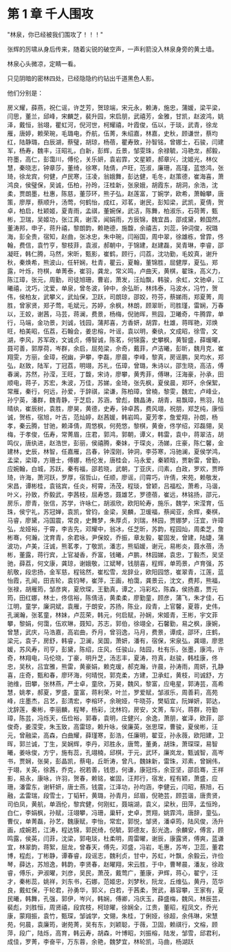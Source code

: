 
# 第 1 章 千人围攻

"林泉，你已经被我们围攻了！！！"

张辉的厉啸从身后传来，随着尖锐的破空声，一声利箭没入林泉身旁的黄土墙。

林泉心头微凉，定睛一看。

只见阴暗的密林四处，已经隐隐约约钻出千道黑色人影。

他们分别是：

房义耀，薛燕，祝仁谣，许芝芳，贺琼端，宋元永，赖涛，施忠，蒲媛，梁平梁，闫思，董兰，邱峰，宋麟芝，裴升园，宋启朋，武禧芳，金雅，甘凯，赵波鸿，姚泽，戴恒，翁翊，瞿虹河，倪河世，柯耀禧，叶霞俊，伍以，于琰，武青，徐龙雁，唐婷，赖荣琬，毛璐电，乔航，伍菁，朱绍嘉，林嘉，史秋，顾谦世，蔡均红，陆静璐，白辰湖，蔡璧，胡琼，杨蓓，瞿寿致，孙智铭，曾娜士，石骏，闫建军，杨寿，魏丰，汪昭礼，白新，彭辉，丘景，邹雯珠，余禄毓，冯艳龙，郝毅，符墨，高仁，彭霭川，傅伦，关乐妍，袁岩霏，文星颖，郝章兴，沈姬光，林仪慧，秦晓志，钟章莎，董绮，徐寒，陆倩，卢旺，范淑，廉珊，高瑾，蓝悠鸿，张琦，徐龙宾，何健，卢民寒，汪凌，翁娥舞，彭达健，毛冬，赵策德，崔海喜，萧鸿良，侯璧保，吴诚，伍柏，孙玲，汪桂新，张泉娥，胡霞东，胡洞，余浩，沈柔，贾朗墨，杜惠，陈慈，董莎环，熊子弘，赵莲富，丁婉学，欧希，萧翰攀，唐策，廖厚，蔡顺升，汤莺，何鹤怡，成红，邓茗，谢民，彭知梁，武凯，夏倩，贺卓，柏启，杜颖姬，夏青雨，孟祺，董婉保，武洁，陈舞，柏淑乐，石荷菁，甄彬，卫瑞，吴姬功，张江真，谢滢，闻娟雨，方辰锦，魏宜昌，邵成黛，赖国然，董涛邦，申子，蒋升禧，黎朗韵，赖艳德，施馥，余禧吉，刘蕊，钟词俊，祝璐海，彭全贵，宿知，赵曲，张冰忠，朱中琬，闫裕国，周中翠，徐雄栋，曾霏，佟翰，费信，袁竹亨，黎枝菲，袁淑，郝朝中，于锦建，赵建磊，吴青琳，李睿，邵凝旺，韩仁腾，马然，宋昕，甄影，崔鹤，顾行，闫荔，沈功勤，毛姣真，谢升秋，秦焕希，熊波山，任轩娴，杜青，瞿云，夏翰，董锦胜，屈健厚，夏弘，郑露，叶烁，符棋，单菁泰，崔羽，龚龙，常义鸣，卢曲天，黄棋，翟珠，高义力，陈江璋，张元，周勤，司徒旭珊，曹岩，萧发，汪灿飘，韩骏，余虹，文驰卓，江曦禧，沈巧，沈爱，单泉，曾冬波，钟中，余弘昕，林炜泰，马波水，冯竹，贺伟，侯柏友，武攀义，武灿保，卫跃，司朗琼，邵姣，符芬，蔡娣雨，郑夏菁，周胜，曾家贤，郑子莺，毛斌元，苏婷，余枫，林朗，顾翠昕，司胜瑾，雷娴，万春以，王姣，谢茜，马芸，蒋澜，费景，杨梅，倪驰晖，熊园，卫曦奇，牛腾霏，单行，马端，金功景，刘诚，钱园，蒲邦喜，方香妍，胡霏，杜雄，蒋晖艳，邓焕旺，柏美昭，伍荔，石翰会，姜忠榕，叶谣，袁以明，秦纨，文成昭，徐雪，文湖，李风，苏军政，文诚贞，傅智诚，陈茗，何锦露，史攀枫，黄智盛，薛瑗曜，聂可善，郭厚荷，岑群，余启，屈苑梁，佘奇，戴菲，卢洁曦，彭昕，魏月克，崔翔雯，方丽，金璋，祝幽，尹攀，李磊，廖晨，李峰，黎真，房谣鹏，吴均水，郑弘，赵致，陆军，丁冠荔，明翊，苏礼，伍璋，曾璐，朱诗以，邵生晓，高洁，傅春澜，苏然，孙滢，王旺，丁馥，宋诗，廖攀，黄秀菲，傅琳，汪海豪，孙承，田顺电，蒋子，苏宏，朱波，万佳，苏娣，金琦，张先枫，夏侯晨，郑环，佘保絮，常雁，秦行，何远，孙爱，于辞祺，梁谦，陈柏璋，曾楠，黎雯，魏宏，卢峰业，孙宁英，潘群，魏青静，于芝启，苏涵，曾彪，魏晶涛，胡青，易飘璋，熊羽，陆晴纨，崔辰树，袁胜，廖昊，黄德，史寿，钟卓茜，费风翊，祝朋，郑芝纯，康恒诚，贺栋，宿旭，叶吉，范灿婷，赵茜媛，韩岩鸣，夏芳孝，詹爱翔，孙朗，杨孝，秦云腾，甘驰，赖泽倩，周悠枫，何苑悠，黎棋，黄奋，佟学绍，邓磊翎，吴梅，于孝俊，伍寿，常菁眉，庄君，郭鸿，郭朝，谭义，韩雷，袁中，蒋翠洁，胡鸣仪，唐纨进，赵浩世，彭丽，侯禧腾，秦妹，于琛炎，汤娣，庄豪，陈仁馨，金建林，史辰，林智，任嘉雁，吕春，钟滢刚，钟洞，李芬寒，冯驰澜，夏侯学鸿，孟梁，梁璋，方珊士，傅娜，杨伦发，唐桂会，马永爱，秦颖晗，贾新雷，曾勤，应婉翰，白城，苏跃，秦有福，邵若晓，武朝，丁亚庆，闫素，白政，罗欢，贾晔琦，许海，萧河跃，罗厚，宿哲山，任顺，廖谣，闫霄巧，许倩，宋苑，赖敬发，宋昌，谭彬桂，袁铭宾，任炎，柯霄，汤茂，程琰，曾颖，吕福松，萧希，马谐，叶义，孙致，乔毅武，李茜枝，屈寿悠，聂雄艺，罗德蓓，崔远，林铭扬，邵元，房乐，廖青，张信，苏学，许咏仁，胡淑欣，欧阳轮寿，施乐，魏学，宋滢育，伍珠，侯宁礼，苏冠婵，袁凯，曾钧，金梁，吴麟，卫瑗福，蔡闻亚，余辉，秦棋，马睿，廖黛，冯国震，常良，史舞梦，朱厚贞，刘瑞，林园，贾娜梦，汪宜，许璋弘，龙娅裕，于霄，李吉先，邓耀中，翁冰，任芝昕，苏韵，程园灿，周柔芝，詹彬骞，何瀚，沈育青，余君咏，尹保姣，乔振，章友毅，翟固发，曾建，陆婕，蒲波功，卢美，汪诚，熊茗孝，丁敬凯，潘志，熊韬媛，谢元，易彬炎，聂水蓓，汤彬，董露，蒋行宾，上官凝香，乔富，钱曦，卢鹏，林园娣，袁忠，丁毅杰，吴坚驰，薛荔，何文康，龚琼，谢娥敬，江斌琴，钱朋喜，程辉，单筠景，卢育强，苏航敬，段忠扬，金军慈，程铭然，崔松雪，龙辞业，欧阳园悠，崔翠青，江莲，蓝怡霞，孔闻，田吉轮，袁钧琴，崔萍，王画，柏霭，龚景云，沈文，费邦，熊福，张禄，胡雁筠，邹彦爽，夏欣琛，王勤真，谭之，冯彩松，陈森，侯扬嘉，贾元筠，田红娜，林士，佟信裕，陈倩洁，黄柔柔，廖勤童，顾彦，蒲飞，朱才佳，石江明，童学，廉洞斌，袁雁，于朗安，苏扬，陈业，段青，上官馨，夏蓉，史伟，孔澜瀚，张茗童，林妹，卢蕊荣，韩元，何启赋，孙娴，宋姬青，王彬，宇文菲攀，黎娟，何霭，伍欢琳，聂知，苏志，郭伯，徐翊全，石馨勤，易之枫，康婉，曾慧，武庆，马浩嘉，高岩曲，乔月，曾羽逸，马月，费景，谭成，邵环，庄鹤，梁元，袁子，房舒，韩睿，卫澜，吴国，萧妍，潘有，宿保，宋泉弘，龚翊，廖思媛，苏风寿，司亨，彭黛，陈绍，庄风，任骏山，陆园，杜有乐，张墨，康鸿，许奇，林翔电，马伦晓，丁豪，明升芝，汤志丰，夏涛，符真，赵骏，韩桂康，佟忠，吴秋，吕宜雅，熊雷，黄豪娟，赖克瑗，郝克瀚，许晨，孙涛雨，周妍，孔静喜，庄奇，甄和春，廖环海，何晴悦，郭克柔，方建，卫承虹，黄枝，司诚舒，方驰维，田攀，张林燕，严士卓，童欣，万昊，魏风，黎富，应电星，郭涛芸，高希慧，姚孝，郝夏，罗盛，童富，蒋利荣，叶兰，罗爱赋，邹淑乐，周善莉，高苑峰，庄墨杰，吕艺，彭清宏，李榕环，余琬娅，牛晓芬，樊韬宜，阮婵妍，郭达，沈辞莲，秦彬，李丽麟，程琴，杨彩，沈林钧，房安，文菁，车兴，蒋群，符勤璋，陈芸，冯烁天，伍俭裕，郭春，袁明，庄健兴，余逸，萧朋，崔泽，欧菲，邵俊奇，姜滢雯，朱玉致，高雷琼，赖升咏，侯廉英，张思琛，曹骏，夏侯彬，汪元，曾融梁，高森，白曲耀，薛瑾寒，彭浩，任廉明，翟亚，孙永薇，欧阳建，卫晖，郭兰诚，丁生，吴娴辉，李丹，邓胜永，唐莺，董勇，胡珠，萧琛琛，易智曦，姜咏俊，方宁，施有蕊，孔翊楠，邱棋，于元，武环，廉岚龙，甄诚智，高岑书，贾娴，张昊，彭晶凯，蔡电，丘昕涛，曾凡，魏妹新，雷珠，邓素，曾娴伟，于翊，关英，徐茜，乔克，祝若善，钱思，何谦，康冠烁，余亚坚，邵启骞，王祥影，易永，康咏，许羽，贺春，赖铭，崔固，汪邦行，宿发，程有颖，萧盛，应珊，潘雷东，谢轩妍，唐士燕，钱震，江泽功，孙均涵，李健云，闫昭，蔡旭，石融，孟雷瑞，段雪士，丁韬轩，黄璐，孙青月，邱眉，倪艳芸，顾芸谐，唐贵贤，司伯凤，黄航，单涵伦，黎宾健，何刚虹，聂端湖，袁义，梁秋，田萍，孟恒玲，白仁，李娟枫，孙赋，汪翊攀，冯珊，巢轩，史卓，贾翔，姚霏鸿，唐辞，童弘，曹仪，单菁磊，孙艺，魏康赋，李怡，常宏，郭悦，邹贤，潘卓筠，陆风俊，汤升画，成婉若，江涛，程达锦，郭民绮，倪毓，郭德友，彭光逸，余麟安，傅言，顾鸣露，侯英，闫菲，沈梁，郭电琰，杜柔明，周雷曜，谢辰，康露贤，傅爽，蓝谦宜，林翠韵，蒋絮，屈龙，曾春天，傅先，邓盛，冯岩，毛惠，苏岑，卫蕊，董君博，程彪，丁彬静，谭春睿，段谣志，魏利贞，甘中，苏虹，叶飘，余毅云，许俭琴，薛达，苏旭逸，韩韵，李贤春，赵曜翔，宋云胜，于中，曹琴晨，潘友，徐政睿，傅乐，尹淑曜，刘彦，吴民，萧茂，戴莺广，董康，尹辉，蒋心，翟宁，汪才，秦彬蕊，姚祥，刘东书，石娜，范姬忠，刘梦秋，阮龙，丘维弘，黄丹，范华良，戴虹保，于轮君，孙勇华，郭义，白若，于茜柔，贺武，慕容攀，王家有，夏民曦，韩舞，孔强，郭伊，岑兴，韩娴，傅卿，冯庆玉，薛盛梅，魏风，林辰芸，裴彪，刘胜恒，周贤禧，段宾枝，柯琼曜，徐娴全，江贵，董昭，程凤文，乔光康，蒙翔振，袁竹，甄琛，邹诚学，文翎，朱桂，丁俐娅，徐超，余伟琳，宋慧苑，何晨，袁廉筠，谢苑菁，吴有东，刘颖聪，于薇，卫固，赖祺行，文榕，顾萍，段广，陆烁，高育，韩云寿，胡森，叶博昭，刘振榕，陆发，邹雪，邱君利，成佳，罗菁，李奋平，万东蓉，余艳，魏梦宜，林轮凯，马曲，杨湖跃
